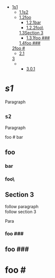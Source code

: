 <div class="wiki-toc"><ul class="wiki-toc-entry"><li class="wiki-toc-entry"><a class="wiki-toc-ref" href="#section_1"><span class="wiki-toc-level">1</span><span class="wiki-toc-title">s1</span></a><ul class="wiki-toc-entry"><li class="wiki-toc-entry"><a class="wiki-toc-ref" href="#section_1_1"><span class="wiki-toc-level">1.1</span><span class="wiki-toc-title">s2</span></a></li><li class="wiki-toc-entry"><a class="wiki-toc-ref" href="#section_1_2"><span class="wiki-toc-level">1.2</span><span class="wiki-toc-title">foo</span></a><ul class="wiki-toc-entry"><li class="wiki-toc-entry"><a class="wiki-toc-ref" href="#section_1_2_1"><span class="wiki-toc-level">1.2.1</span><span class="wiki-toc-title">bar</span></a></li><li class="wiki-toc-entry"><a class="wiki-toc-ref" href="#section_1_2_2"><span class="wiki-toc-level">1.2.2</span><span class="wiki-toc-title">foo\</span></a></li></ul><a class="wiki-toc-ref" href="#section_1_3"><span class="wiki-toc-level">1.3</span><span class="wiki-toc-title">Section 3</span></a><ul class="wiki-toc-entry"><li class="wiki-toc-entry"><a class="wiki-toc-ref" href="#section_1_3_1"><span class="wiki-toc-level">1.3.1</span><span class="wiki-toc-title">foo ###</span></a></li></ul><a class="wiki-toc-ref" href="#section_1_4"><span class="wiki-toc-level">1.4</span><span class="wiki-toc-title">foo ###</span></a></li></ul><a class="wiki-toc-ref" href="#section_2"><span class="wiki-toc-level">2</span><span class="wiki-toc-title">foo #</span></a><ul class="wiki-toc-entry"><li class="wiki-toc-entry"><a class="wiki-toc-ref" href="#section_2_1"><span class="wiki-toc-level">2.1</span><span class="wiki-toc-title"> </span></a></li></ul><a class="wiki-toc-ref" href="#section_3"><span class="wiki-toc-level">3</span><span class="wiki-toc-title"> </span></a><ul class="wiki-toc-entry"><li class="wiki-toc-entry"><ul class="wiki-toc-entry"><li class="wiki-toc-entry"><a class="wiki-toc-ref" href="#section_3_0_1"><span class="wiki-toc-level">3.0.1</span><span class="wiki-toc-title"> </span></a></li></ul></li></ul></li></ul></div><h1 id="section_1"><em>s1</em></h1><p>Paragraph</p><h2 id="section_1_1"><code>s2</code></h2><p>Paragraph</p><p>foo # bar</p><h2 id="section_1_2">foo</h2><h3 id="section_1_2_1">bar</h3><h3 id="section_1_2_2">foo\</h3><h2 id="section_1_3">Section 3</h2><p>follow paragraph<br>follow section 3</p><p>Para</p><h3 id="section_1_3_1">foo ###</h3><h2 id="section_1_4">foo ###</h2><h1 id="section_2">foo #</h1><h2 id="section_2_1"></h2><h1 id="section_3"></h1><h3 id="section_3_0_1"></h3>
